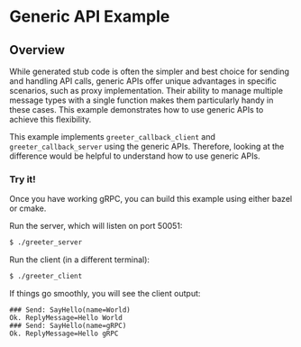 # Generic API Example

## Overview

While generated stub code is often the simpler and best choice for sending and handling API calls,
generic APIs offer unique advantages in specific scenarios, such as proxy implementation.
Their ability to manage multiple message types with a single function makes them particularly handy
in these cases. This example demonstrates how to use generic APIs to achieve this flexibility.

This example implements `greeter_callback_client` and `greeter_callback_server` using the generic APIs.
Therefore, looking at the difference would be helpful to understand how to use generic APIs.

### Try it!

Once you have working gRPC, you can build this example using either bazel or cmake.

Run the server, which will listen on port 50051:

```sh
$ ./greeter_server
```

Run the client (in a different terminal):

```sh
$ ./greeter_client
```

If things go smoothly, you will see the client output:

```
### Send: SayHello(name=World)
Ok. ReplyMessage=Hello World
### Send: SayHello(name=gRPC)
Ok. ReplyMessage=Hello gRPC
```
